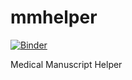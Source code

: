 # mmhelper

[![Binder](https://mybinder.org/badge.svg)](https://mybinder.org/v2/gh/dearfad/mmhelper/master?filepath=mmhelper.ipynb)

Medical Manuscript Helper
